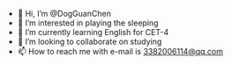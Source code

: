 - 👋 Hi, I’m @DogGuanChen
- 👀 I’m interested in playing the sleeping
- 🌱 I’m currently learning English for CET-4
- 💞️ I’m looking to collaborate on studying
- 📫 How to reach me with e-mail is 3382006114@qq.com

<!---
DogGuanChen/DogGuanChen is a ✨ special ✨ repository because its `README.md` (this file) appears on your GitHub profile.
You can click the Preview link to take a look at your changes.
--->
